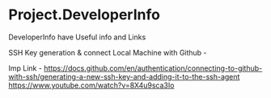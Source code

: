 # Project.DeveloperInfo
DeveloperInfo have Useful info and Links

SSH Key generation & connect Local Machine with Github - 

Imp Link - 
https://docs.github.com/en/authentication/connecting-to-github-with-ssh/generating-a-new-ssh-key-and-adding-it-to-the-ssh-agent
https://www.youtube.com/watch?v=8X4u9sca3Io
